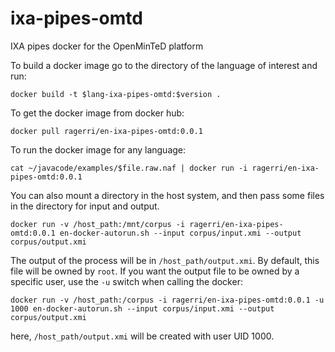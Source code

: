 # ixa-pipes-omtd
IXA pipes docker for the OpenMinTeD platform

To build a docker image go to the directory of the language of interest and run:

````docker build -t $lang-ixa-pipes-omtd:$version .````

To get the docker image from docker hub:

````docker pull ragerri/en-ixa-pipes-omtd:0.0.1````

To run the docker image for any language:

````cat ~/javacode/examples/$file.raw.naf | docker run -i ragerri/en-ixa-pipes-omtd:0.0.1````

You can also mount a directory in the host system, and then pass some files
in the directory for input and output.

````docker run -v /host_path:/mnt/corpus -i ragerri/en-ixa-pipes-omtd:0.0.1 en-docker-autorun.sh --input corpus/input.xmi --output corpus/output.xmi````

The output of the process will be in `/host_path/output.xmi`. By default, this file will be owned by `root`. If you want the output file to be owned by a specific user, use the `-u` switch when calling the docker:

````docker run -v /host_path:/corpus -i ragerri/en-ixa-pipes-omtd:0.0.1 -u 1000 en-docker-autorun.sh --input corpus/input.xmi --output corpus/output.xmi````

here, `/host_path/output.xmi` will be created with user UID 1000.
